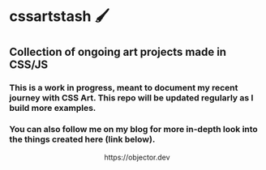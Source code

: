 # cssartstash 🖌️

## Collection of ongoing art projects made in CSS/JS

### This is a work in progress, meant to document my recent journey with CSS Art. This repo will be updated regularly as I build more examples. 

### You can also follow me on my blog for more in-depth look into the things created here (link below).

<p align="center">
 https://objector.dev
</p>

